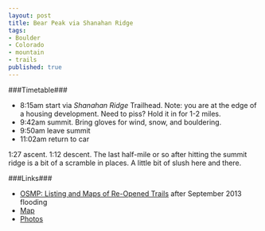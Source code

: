 ```yaml
---
layout: post
title: Bear Peak via Shanahan Ridge
tags:
- Boulder
- Colorado
- mountain
- trails
published: true
---
```

###Timetable###
- 8:15am start via _Shanahan Ridge_ Trailhead. Note: you are at the edge of a housing development.
Need to piss? Hold it in for 1-2 miles.
- 9:42am summit. Bring gloves for wind, snow, and bouldering.
- 9:50am leave summit
- 11:02am return to car

1:27 ascent. 1:12 descent. The last half-mile or so after hitting the summit ridge is a bit of a scramble in places.
A little bit of slush here and there.

###Links###
- [OSMP: Listing and Maps of Re-Opened Trails](https://bouldercolorado.gov/pages/osmp-trails9-21) after September 2013 flooding
- [Map](https://maps.google.com/maps?saddr=Shanahan+Ridge+Trailhead,+1915+Lehigh+Street,+Boulder,+CO+80305&daddr=Bear+Peak&hl=en&ll=39.964524,-105.276575&spn=0.020426,0.042272&sll=39.969655,-105.297647&sspn=0.010212,0.021136&geocode=FQHaYQIdjOC5-Sln_pAUGe1rhzHz1qVwE2MeNw%3BFda-YQIdu1K5-SldRebZlexrhzH3htMVpiF7bw&t=h&gl=us&dirflg=w&mra=ls&z=15)
- [Photos](https://www.dropbox.com/sc/736yik9gkap6tpg/fWjTsvlCry)
